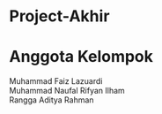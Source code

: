 # Project-Akhir
# Anggota Kelompok
Muhammad Faiz Lazuardi
<br>Muhammad Naufal Rifyan Ilham
<br>Rangga Aditya Rahman
